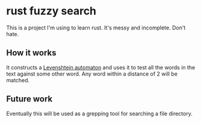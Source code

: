# rust fuzzy search

This is a project I'm using to learn rust. It's messy and incomplete. Don't hate.

How it works
---

It constructs a [Levenshtein automaton](https://en.wikipedia.org/wiki/Levenshtein_automaton)
and uses it to test all the words in the text against some other word. Any word
within a distance of 2 will be matched.

Future work
---
Eventually this will be used as a grepping tool for searching a file directory.
